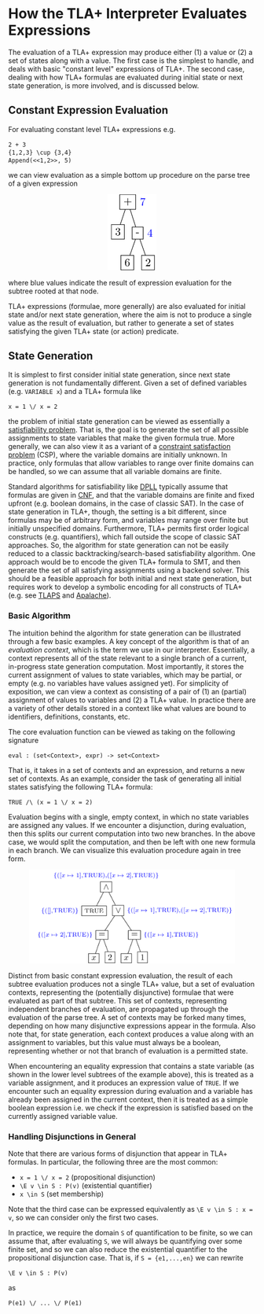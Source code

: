 # How the TLA+ Interpreter Evaluates Expressions

The evaluation of a TLA+ expression may produce either (1) a value or (2) a set of states along with a value. The first case is the simplest to handle, and deals with basic "constant level" expressions of TLA+. The second case, dealing with how TLA+ formulas are evaluated during initial state or next state generation, is more involved, and is discussed below.

## Constant Expression Evaluation

For evaluating constant level TLA+ expressions e.g.
```
2 + 3
{1,2,3} \cup {3,4}
Append(<<1,2>>, 5)
```
we can view evaluation as a simple bottom up procedure on the parse tree of a given expression
<p align="center">
<img src="diagrams/eval-tree-constant1/eval-tree-constant1.png" alt="drawing" width="100"/>
</p>
where blue values indicate the result of expression evaluation for the subtree rooted at that node.

TLA+ expressions (formulae, more generally) are also evaluated for initial state and/or next state generation, where the aim is not to produce a single value as the result of evaluation, but rather to generate a set of states satisfying the given TLA+ state (or action) predicate. 

## State Generation

It is simplest to first consider initial state generation, since next state generation is not fundamentally different. Given a set of defined variables (e.g. `VARIABLE x`) and a TLA+ formula like
```tlaplus
x = 1 \/ x = 2
```
the problem of initial state generation can be viewed as essentially a [satisfiability problem](https://en.wikipedia.org/wiki/Boolean_satisfiability_problem). That is, the goal is to generate the set of all possible assignments to state variables that make the given formula true. More generally, we can also view it as a variant of a [constraint satisfaction problem](https://en.wikipedia.org/wiki/Constraint_satisfaction_problem) (CSP), where the variable domains are initially unknown. In practice, only formulas that allow variables to range over finite domains can be handled, so we can assume that all variable domains are finite. 

Standard algorithms for satisfiability like [DPLL](https://en.wikipedia.org/wiki/DPLL_algorithm) typically assume that formulas are given in [CNF](https://en.wikipedia.org/wiki/Conjunctive_normal_form), and that the variable domains are finite and fixed upfront (e.g. boolean domains, in the case of classic SAT). In the case of state generation in TLA+, though, the setting is a bit different, since formulas may be of arbitrary form, and variables may range over finite but initially unspecified domains. Furthermore, TLA+ permits first order logical constructs (e.g. quantifiers), which fall outside the scope of classic SAT approaches. So, the algorithm for state generation can not be easily reduced to a classic backtracking/search-based satisfiability algorithm. One approach would be to encode the given TLA+ formula to SMT, and then generate the set of all satisfying assignments using a backend solver. This should be a feasible approach for both initial and next state generation, but requires work to develop a symbolic encoding for all constructs of TLA+ (e.g. see [TLAPS](https://tla.msr-inria.inria.fr/tlaps/content/Home.html) and [Apalache](https://github.com/informalsystems/apalache)).

### Basic Algorithm

The intuition behind the algorithm for state generation can be illustrated through a few basic examples. A key concept of the algorithm is that of an *evaluation context*, which is the term we use in our interpreter. Essentially, a context represents all of the state relevant to a single branch of a current, in-progress state generation computation. Most importantly, it stores the current assignment of values to state variables, which may be partial, or empty (e.g. no variables have values assigned yet). For simplicity of exposition, we can view a context as consisting of a pair of (1) an (partial) assignment of values to variables and (2) a TLA+ value. In practice there are a variety of other details stored in a context like what values are bound to identifiers, definitions, constants, etc. 

The core evaluation function can be viewed as taking on the following signature 
```
eval : (set<Context>, expr) -> set<Context>
```

That is, it takes in a set of contexts and an expression, and returns a new set of contexts. As an example, consider the task of generating all initial states satisfying the following TLA+ formula:

```tlaplus
TRUE /\ (x = 1 \/ x = 2)
```
Evaluation begins with a single, empty context, in which no state variables are assigned any values. If we encounter a disjunction, during evaluation, then this splits our current computation into two new branches. In the above case, we would split the computation, and then be left with one new formula in each branch. We can visualize this evaluation procedure again in tree form.

<p align="center">
<img src="diagrams/eval-tree-states1/eval-tree-states1.png" alt="drawing" width="420"/>
</p>

Distinct from basic constant expression evaluation, the result of each subtree evaluation produces not a single TLA+ value, but a set of evaluation contexts, representing the (potentially disjunctive) formulae that were evaluated as part of that subtree. This set of contexts, representing independent branches of evaluation, are propagated up through the evaluation of the parse tree. A set of contexts may be forked many times, depending on how many disjunctive expressions appear in the formula. Also note that, for state generation, each context produces a value along with an assignment to variables, but this value must always be a boolean, representing whether or not that branch of evaluation is a permitted state.

When encountering an equality expression that contains a state variable (as shown in the lower level subtrees of the example above), this is treated as a variable assignment, and it produces an expression value of `TRUE`. If we encounter such an equality expression during evaluation and a variable has already been assigned in the current context, then it is treated as a simple boolean expression i.e. we check if the expression is satisfied based on the currently assigned variable value. 

### Handling Disjunctions in General

Note that there are various forms of disjunction that appear in TLA+ formulas. In particular, the following three are the most common:

* `x = 1 \/ x = 2` (propositional disjunction)
* `\E v \in S : P(v)` (existential quantifier)
* `x \in S` (set membership)

Note that the third case can be expressed equivalently as `\E v \in S : x = v`, so we can consider only the first two cases. 

In practice, we require the domain `S` of quantification to be finite, so we can assume that, after evaluating `S`, we will always be quantifying over some finite set, and so we can also reduce the existential quantifier to the propositional disjunction case. That is, if `S = {e1,...,en}` we can rewrite

```tlaplus
\E v \in S : P(v)
```
as
```tlaplus
P(e1) \/ ... \/ P(e1)
```


<!-- 
## Implementation Details

The evaluation of an initial state predicate/expression can be viewed as returning both a boolean value (`TRUE/FALSE`) as well as a set of possible states, i.e. assignments to variables that satisfy the initial state predicate. Whenever we evaluate a conjunction list 
```tla
Expr == A1 /\ ... /\ An
```
we want to compute the boolean value of each expression, and the value of `Expr` is then the conjunction of all of these boolean values. Similarly, for generating possible states, we start off with a set of currently generated (possibly partial) states, and for each of these, we go through each conjunction and evaluate it in the context of that partial state assignment, updating any assignments as necessary. For a disjunction 
```tla
Expr == A1 \/ ... \/ An
```
we split the evaluation into `n` branches. The overall boolean value of `Expr` is, similarly, the disjunction of the values of all `Ai` subformulas, but the set of possible states now becomes the union of the possible states generated by each subformula, where each subformula is given the current context to generate states from.

```javascript
expr_context = {
    // The currently computed 
    // value of an expression.
    "val": Val
    // The list of (possibly partial) states so far 
    // generated up to the current context
    // of this expression evaluation.
    "states": [State]
}
``` -->
